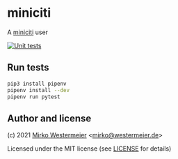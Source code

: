 # miniciti

A [miniciti][mc] user

[![Unit tests](https://github.com/memowe/miniciti-user/actions/workflows/test.yml/badge.svg)](https://github.com/memowe/miniciti-user/actions/workflows/test.yml)

## Run tests

```bash
pip3 install pipenv
pipenv install --dev
pipenv run pytest
```

## Author and license

(c) 2021 [Mirko Westermeier][memowe] <[mirko@westermeier.de][mail]>

Licensed under the MIT license (see [LICENSE][license] for details)

[mc]: https://github.com/memowe/miniciti
[memowe]: https://github.com/memowe
[mail]: mailto:mirko@westermeier.de
[license]: LICENSE
